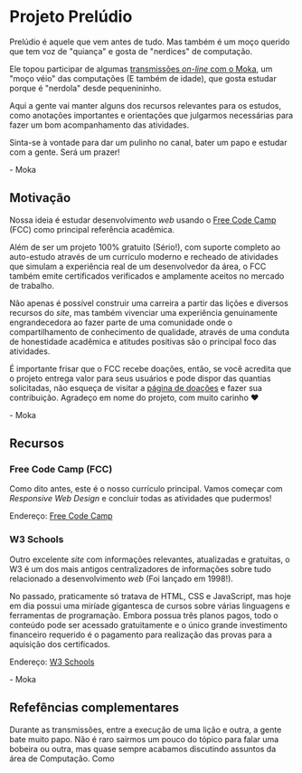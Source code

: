 # Projeto Prelúdio

Prelúdio é aquele que vem antes de tudo. Mas também é um moço querido que tem voz de "quiança" e gosta de "nerdices" de computação.

Ele topou participar de algumas [transmissões _on-line_ com o Moka](https://twitch.tv/MokaTechPlays), um "moço véio" das computações (E também de idade), que gosta estudar porque é "nerdola" desde pequenininho.

Aqui a gente vai manter alguns dos recursos relevantes para os estudos, como anotações importantes e orientações que julgarmos necessárias para fazer um bom acompanhamento das atividades.

Sinta-se à vontade para dar um pulinho no canal, bater um papo e estudar com a gente. Será um prazer!

\- Moka

## Motivação

Nossa ideia é estudar desenvolvimento _web_ usando o [Free Code Camp](https://freecodecamp.org) (FCC) como principal referência acadêmica.

Além de ser um projeto 100% gratuito (Sério!), com suporte completo ao auto-estudo através de um currículo moderno e recheado de atividades que simulam a experiência real de um desenvolvedor da área, o FCC também emite certificados verificados e amplamente aceitos no mercado de trabalho.

Não apenas é possível construir uma carreira a partir das lições e diversos recursos do _site_, mas também vivenciar uma experiência genuinamente engrandecedora ao fazer parte de uma comunidade onde o compartilhamento de conhecimento de qualidade, através de uma conduta de honestidade acadêmica e atitudes positivas são o principal foco das atividades.

É importante frisar que o FCC recebe doações, então, se você acredita que o projeto entrega valor para seus usuários e pode dispor das quantias solicitadas, não esqueça de visitar a [página de doações](https://www.freecodecamp.org/donate/) e fazer sua contribuição. Agradeço em nome do projeto, com muito carinho :heart:

\- Moka

## Recursos

### Free Code Camp (FCC)

Como dito antes, este é o nosso currículo principal. Vamos começar com _Responsive Web Design_ e concluir todas as atividades que pudermos!

Endereço: [Free Code Camp](https://freecodecamp.org)

### W3 Schools

Outro excelente _site_ com informações relevantes, atualizadas e gratuitas, o W3 é um dos mais antigos centralizadores de informações sobre tudo relacionado a desenvolvimento _web_ (Foi lançado em 1998!).

No passado, praticamente só tratava de HTML, CSS e JavaScript, mas hoje em dia possui uma miríade gigantesca de cursos sobre várias linguagens e ferramentas de programação. Embora possua três planos pagos, todo o conteúdo pode ser acessado gratuitamente e o único grande investimento financeiro requerido é o pagamento para realização das provas para a aquisição dos certificados.

Endereço: [W3 Schools](https://www.w3schools.com/)

\- Moka

## Refefências complementares

Durante as transmissões, entre a execução de uma lição e outra, a gente bate muito papo. Não é raro sairmos um pouco do tópico para falar uma bobeira ou outra, mas quase sempre acabamos discutindo assuntos da área de Computação. Como 
